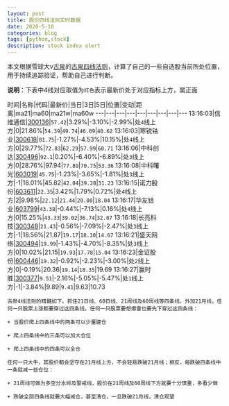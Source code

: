 ```yaml
---
layout: post
title: 股价四线法则实时数据
date: 2020-5-10
categories: blog
tags: [python,stock]
description: stock index alert
---
```



本文根据雪球大v[古泉](https://xueqiu.com/u/7148646888)的[古泉四线法则](https://xueqiu.com/7148646888/130498192)，计算了自己的一些自选股当前所处位置，用于持续追踪验证，帮助自己进行判断。

**说明**：下表中4线对应取值为`红色`表示最新价处于对应指标上方，属正面

时间|名称|代码|最新价|当日|3日|5日|位置|变动|距离|ma21|ma60|ma21w|ma60w
---|---|---|---|---|---|---|---|---
13:16:03|信维通信|[300136](https://xueqiu.com/S/SZ300136)|`57.42`|3.29%|-3.10%|-2.99%|处`4`线上方|0|21.86%|`54.39`|`49.74`|`46.09`|`40.62`
13:16:03|寒锐钴业|[300618](https://xueqiu.com/S/SZ300618)|`81.75`|-1.27%|-4.53%|10.15%|处`4`线上方|0|29.77%|`72.83`|`62.29`|`57.99`|`60.71`
13:16:06|中科创达|[300496](https://xueqiu.com/S/SZ300496)|`92.1`|0.20%|-6.40%|-6.89%|处`3`线上方|0|28.76%|97.94|`77.89`|`70.75`|`53.36`
13:16:08|中科曙光|[603019](https://xueqiu.com/S/SH603019)|`45.75`|-1.23%|-3.65%|-1.81%|处`3`线上方|-1|18.01%|45.82|`42.04`|`39.28`|`31.23`
13:16:15|诺力股份|[603611](https://xueqiu.com/S/SH603611)|`22.35`|3.42%|1.79%|0.72%|处`4`线上方|2|9.98%|`22.12`|`21.44`|`20.00`|`18.04`
13:16:17|华友钴业|[603799](https://xueqiu.com/S/SH603799)|`43.38`|-0.44%|-7.13%|0.16%|处`4`线上方|0|15.25%|`43.33`|`39.02`|`36.74`|`32.87`
13:16:18|长亮科技|[300348](https://xueqiu.com/S/SZ300348)|`21.43`|-0.56%|-7.09%|-2.47%|处`3`线上方|-1|18.56%|21.87|`19.17`|`18.10`|`14.67`
13:16:21|盛天网络|[300494](https://xueqiu.com/S/SZ300494)|`19.99`|-1.43%|-4.70%|-8.35%|处`3`线上方|0|10.02%|21.15|`19.93`|`17.78`|`15.04`
13:16:23|金证股份|[600446](https://xueqiu.com/S/SH600446)|`19.32`|-0.92%|-2.23%|-3.00%|处`2`线上方|0|-0.19%|20.36|`19.14`|`18.35`|19.69
13:16:27|赢时胜|[300377](https://xueqiu.com/S/SZ300377)|`9.51`|-2.16%|-5.05%|-5.47%|处`1`线上方|-1|-3.84%|9.89|`9.41`|9.63|10.73

```
古泉4线法则的精髓如下。抓住21日线、60日线、21周线及60周线等四条线，外加21月线，任何一只股票上涨都要穿过这四条线，任何一只股票要想爆雷也要先下穿过这四条线：

+ 当股价爬上四条线中的两条可以少量建仓

+ 爬上四条线中的三条可以加大仓位

+ 爬上四条线中的四条可以全仓

任何一只大牛，其股价都会坚守在21月线上方，不会轻易跌破21月线；相反，每跌破四条线中一条就减一些仓位：

+ 21周线可做为多空分水岭及警戒线，股价在21周线及60周线下方就要十分慎重，多看少做

+ 跌破全部四条线就要大幅减仓，甚至清仓，一旦跌破21月线，清仓观望
```